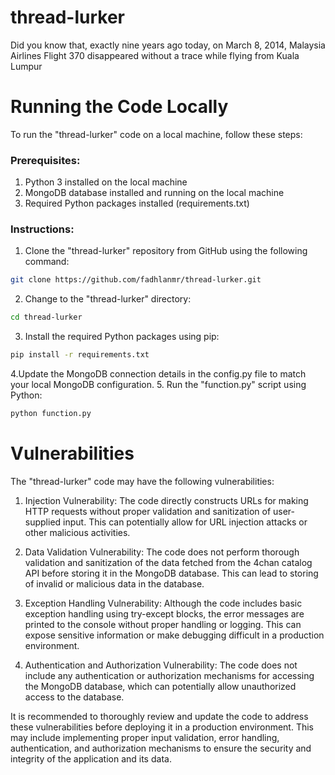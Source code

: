 # thread-lurker
Did you know that, exactly nine years ago today, on March 8, 2014, Malaysia Airlines Flight 370 disappeared without a trace while flying from Kuala Lumpur

# Running the Code Locally
To run the "thread-lurker" code on a local machine, follow these steps:

### Prerequisites:

1. Python 3 installed on the local machine
2. MongoDB database installed and running on the local machine
3. Required Python packages installed (requirements.txt)

### Instructions:

1. Clone the "thread-lurker" repository from GitHub using the following command:
```bash
git clone https://github.com/fadhlanmr/thread-lurker.git
```
2. Change to the "thread-lurker" directory:
```bash
cd thread-lurker
```
3. Install the required Python packages using pip:
```bash
pip install -r requirements.txt
```
4.Update the MongoDB connection details in the config.py file to match your local MongoDB configuration.
5. Run the "function.py" script using Python:
```bash
python function.py
```


# Vulnerabilities
The "thread-lurker" code may have the following vulnerabilities:

1. Injection Vulnerability: The code directly constructs URLs for making HTTP requests without proper validation and sanitization of user-supplied input. This can potentially allow for URL injection attacks or other malicious activities.

2. Data Validation Vulnerability: The code does not perform thorough validation and sanitization of the data fetched from the 4chan catalog API before storing it in the MongoDB database. This can lead to storing of invalid or malicious data in the database.

3. Exception Handling Vulnerability: Although the code includes basic exception handling using try-except blocks, the error messages are printed to the console without proper handling or logging. This can expose sensitive information or make debugging difficult in a production environment.

4. Authentication and Authorization Vulnerability: The code does not include any authentication or authorization mechanisms for accessing the MongoDB database, which can potentially allow unauthorized access to the database.

It is recommended to thoroughly review and update the code to address these vulnerabilities before deploying it in a production environment. This may include implementing proper input validation, error handling, authentication, and authorization mechanisms to ensure the security and integrity of the application and its data.